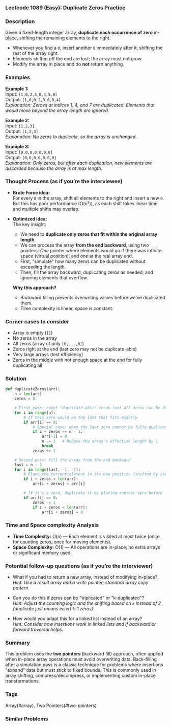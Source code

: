 ### Leetcode 1089 (Easy): Duplicate Zeros [Practice](https://leetcode.com/problems/duplicate-zeros)

### Description  
Given a fixed-length integer array, **duplicate each occurrence of zero** in-place, shifting the remaining elements to the right.  
- Whenever you find a `0`, insert another `0` immediately after it, shifting the rest of the array right.
- Elements shifted off the end are lost; the array must not grow.
- Modify the array in place and do **not** return anything.

### Examples  

**Example 1:**  
Input: `[1,0,2,3,0,4,5,0]`  
Output: `[1,0,0,2,3,0,0,4]`  
*Explanation: Zeroes at indices 1, 4, and 7 are duplicated. Elements that would move beyond the array length are ignored.*

**Example 2:**  
Input: `[1,2,3]`  
Output: `[1,2,3]`  
*Explanation: No zeros to duplicate, so the array is unchanged.*

**Example 3:**  
Input: `[0,0,0,0,0,0,0]`  
Output: `[0,0,0,0,0,0,0]`  
*Explanation: Only zeros, but after each duplication, new elements are discarded because the array is at max length.*

### Thought Process (as if you’re the interviewee)  
- **Brute Force idea:**  
  For every `0` in the array, shift all elements to the right and insert a new `0`.  
  But this has poor performance (O(n²)), as each shift takes linear time and multiple shifts may overlap.

- **Optimized idea:**  
  The key insight:  
  - We need to **duplicate only zeros that fit within the original array length**.
  - We can process the array **from the end backward**, using two pointers:
    *One* pointer where elements would go if there was infinite space (virtual position), and *one* at the real array end.  
  - First, "simulate" how many zeros can be duplicated without exceeding the length.
  - Then, fill the array backward, duplicating zeros as needed, and ignoring elements that overflow.

  **Why this approach?**  
  - Backward filling prevents overwriting values before we've duplicated them.
  - Time complexity is linear, space is constant.

### Corner cases to consider  
- Array is empty (`[]`)
- No zeros in the array
- All zeros (array of only `[0,...,0]`)
- Zeros right at the end (last zero may not be duplicate-able)
- Very large arrays (test efficiency)
- Zeros in the middle with not enough space at the end for fully duplicating all

### Solution

```python
def duplicateZeros(arr):
    n = len(arr)
    zeros = 0

    # First pass: count "duplicate-able" zeros (not all zeros can be duplicated if they fall off the edge)
    for i in range(n):
        # If this zero would be the last that fits exactly
        if arr[i] == 0:
            # Special case: when the last zero cannot be fully duplicated
            if i + zeros == n - 1:
                arr[-1] = 0
                n -= 1   # Reduce the array's effective length by 1
                break
            zeros += 1

    # Second pass: fill the array from the end backward
    last = n - 1
    for i in range(last, -1, -1):
        # Place the current element in its new position (shifted by zeros)
        if i + zeros < len(arr):
            arr[i + zeros] = arr[i]

        # If it's a zero, duplicate it by placing another zero before
        if arr[i] == 0:
            zeros -= 1
            if i + zeros < len(arr):
                arr[i + zeros] = 0
```

### Time and Space complexity Analysis  

- **Time Complexity:** O(n) — Each element is visited at most twice (once for counting zeros, once for moving elements).
- **Space Complexity:** O(1) — All operations are in-place; no extra arrays or significant memory used.

### Potential follow-up questions (as if you’re the interviewer)  

- What if you had to return a new array, instead of modifying in-place?  
  *Hint: Use a result array and a write pointer; standard array copy pattern.*

- Can you do this if zeros can be "triplicated" or "k-duplicated"?  
  *Hint: Adjust the counting logic and the shifting based on `k` instead of 2 (duplicate just means insert k-1 zeros).*

- How would you adapt this for a linked list instead of an array?  
  *Hint: Consider how insertions work in linked lists and if backward or forward traversal helps.*

### Summary
This problem uses the **two pointers** (backward fill) approach, often applied when in-place array operations must avoid overwriting data. Back-filling after a simulation pass is a classic technique for problems where insertions "expand" data but must stick to fixed bounds. This is commonly used in array shifting, compress/decompress, or implementing custom in-place transformations.

### Tags
Array(#array), Two Pointers(#two-pointers)

### Similar Problems
